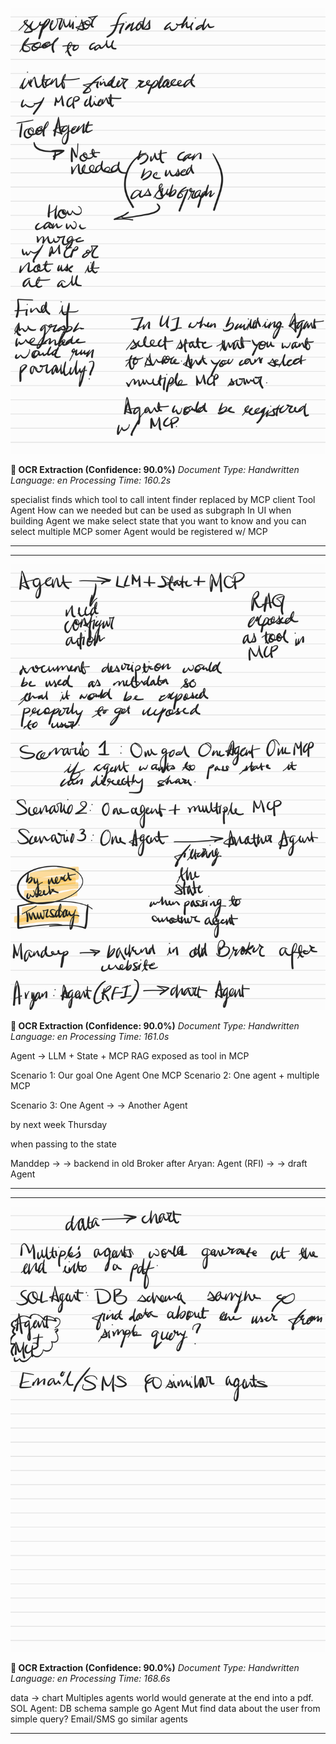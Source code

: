 ![](images/Notes_250713_233056.pdf-0-full.png)

**📄 OCR Extraction (Confidence: 90.0%)**
*Document Type: Handwritten*
*Language: en*
*Processing Time: 160.2s*

specialist finds which tool to call
intent finder replaced
by MCP client
Tool Agent
How
can we
needed
but can be used
as subgraph
In UI when building Agent
we make
select state that you want
to know
and you can select
multiple MCP somer
Agent would be registered
w/ MCP

---



---

![](images/Notes_250713_233056.pdf-1-full.png)

**📄 OCR Extraction (Confidence: 90.0%)**
*Document Type: Handwritten*
*Language: en*
*Processing Time: 161.0s*

Agent → LLM + State + MCP
RAG
exposed
as tool in MCP

Scenario 1: Our goal One Agent One MCP
Scenario 2: One agent + multiple MCP

Scenario 3: One Agent → → Another Agent

by next week
Thursday

when passing to
the state

Manddep → → backend in old Broker after
Aryan: Agent (RFI) → → draft Agent

---



---

![](images/Notes_250713_233056.pdf-2-full.png)

**📄 OCR Extraction (Confidence: 90.0%)**
*Document Type: Handwritten*
*Language: en*
*Processing Time: 168.6s*

data → chart
Multiples agents world would generate at the end into a pdf.
SOL Agent: DB schema sample go
Agent Mut find data about the user from simple query?
Email/SMS go similar agents

---